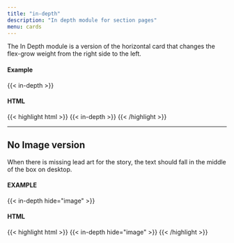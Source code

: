 ```yaml
---
title: "in-depth"
description: "In depth module for section pages"
menu: cards
---
```


The In Depth module is a version of the horizontal card that changes the flex-grow weight from the right side to the left.

#### Example
<div class="example shadow">
{{< in-depth >}}
</div>

#### HTML
{{< highlight html >}}
{{< in-depth >}}
{{< /highlight >}}

---

## No Image version

When there is missing lead art for the story, the text should fall in the middle of the box on desktop.

#### EXAMPLE
<div class="example">
{{< in-depth hide="image" >}}
</div>

#### HTML
{{< highlight html >}}
{{< in-depth hide="image" >}}
{{< /highlight >}}
